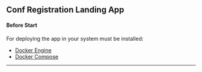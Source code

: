 ## Conf Registration Landing App

#### Before Start

For deploying the app in your system must be installed:

- [Docker Engine](https://docs.docker.com/get-docker/)
- [Docker Compose](https://docs.docker.com/compose/install/)

---
